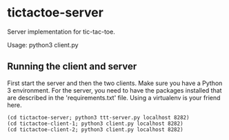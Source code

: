 # tictactoe-server

Server implementation for tic-tac-toe.

Usage: python3 client.py <bind-to-host> <bind-to-port>

## Running the client and server

First start the server and then the two clients. Make sure you have a
Python 3 environment. For the server, you need to have the packages
installed that are described in the 'requirements.txt' file. Using a
virtualenv is your friend here.

```
(cd tictactoe-server; python3 ttt-server.py localhost 8282)
(cd tictactoe-client-1; python3 client.py localhost 8282)
(cd tictactoe-client-2; python3 client.py localhost 8282)
```
